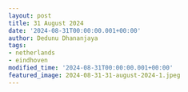 ```yaml
---
layout: post
title: 31 August 2024
date: '2024-08-31T00:00:00.001+00:00'
author: Dedunu Dhananjaya
tags:
- netherlands
- eindhoven
modified_time: '2024-08-31T00:00:00.001+00:00'
featured_image: 2024-08-31-31-august-2024-1.jpeg
---
```

